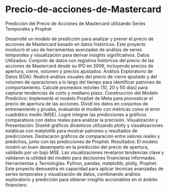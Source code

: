 # Precio-de-acciones-de-Mastercard
Predicción del Precio de Acciones de Mastercard utilizando Series Temporales y Prophet

Desarrollé un modelo de predicción para analizar y prever el precio de acciones de Mastercard basado en datos históricos. Este proyecto involucró el uso de herramientas avanzadas de análisis de series temporales y visualización para derivar insights significativos.
Datos Utilizados:
Conjunto de datos con registros históricos del precio de las acciones de Mastercard desde su IPO en 2006, incluyendo precios de apertura, cierre, volumen y precios ajustados.
Análisis Exploratorio de Datos (EDA):
Realicé análisis visuales del precio de cierre ajustado y del volumen de operaciones a lo largo del tiempo para identificar patrones de comportamiento.
Calculé promedios móviles (10, 20 y 50 días) para capturar tendencias de corto y mediano plazo.
Construcción del Modelo Predictivo:
Implementé el modelo Prophet de Meta para pronosticar el precio de apertura de las acciones.
Dividí los datos en conjuntos de entrenamiento y prueba, evaluando el modelo con métricas como el error cuadrático medio (MSE).
Logré integrar las predicciones a gráficos comparativos con datos reales para analizar la precisión.
Visualización y Presentación:
Diseñé gráficos dinámicos utilizando plotly y visualizaciones estáticas con matplotlib para mostrar patrones y resultados de predicciones.
Destacaron gráficos de comparación entre valores reales y predichos, junto con las predicciones de Prophet.
Resultados:
El modelo mostró un buen desempeño en la predicción del precio de apertura, validado por un bajo MSE.
Las visualizaciones revelaron tendencias clave y validaron la utilidad del modelo para decisiones financieras informadas.
Herramientas y Tecnologías: Python, pandas, matplotlib, plotly, Prophet.
Este proyecto demuestra mi capacidad para aplicar técnicas avanzadas de series temporales y visualización de datos, combinando análisis exploratorio y predicción para obtener insights accionables en el ámbito financiero.
